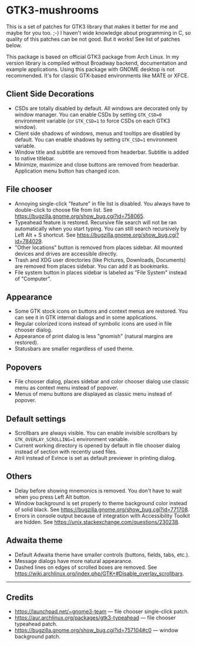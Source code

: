 ﻿GTK3-mushrooms
===

This is a set of patches for GTK3 library that makes it better for me and maybe for you too. ;-) I haven't wide knowledge about programming in C, so quality of this patches can be not good. But it works! See list of patches below.

This package is based on official GTK3 package from Arch Linux. In my version library is compiled without Broadway backend, documentation and example applications. Using this package with GNOME desktop is not recommended. It's for classic GTK-based environments like MATE or XFCE.

Client Side Decorations
---

* CSDs are totally disabled by default. All windows are decorated only by window manager. You can enable CSDs by setting `GTK_CSD=0` environment variable (or `GTK_CSD=1` to force CSDs on each GTK3 window).
* Client side shadows of windows, menus and tooltips are disabled by default. You can enable shadows by setting `GTK_CSD=1` environment variable.
* Window title and subtitle are removed from headerbar. Subtitle is added to native titlebar.
* Minimize, maximize and close buttons are removed from headerbar. Application menu button has changed icon.

File chooser
---

* Annoying single-click "feature" in file list is disabled. You always have to double-click to choose file from list. See https://bugzilla.gnome.org/show_bug.cgi?id=758065.
* Typeahead feature is restored. Recursive file search will not be ran automatically when you start typing. You can still search recursively by Left Alt + S shortcut. See https://bugzilla.gnome.org/show_bug.cgi?id=784029.
* "Other locations" button is removed from places sidebar. All mounted devices and drives are accessible directly.
* Trash and XDG user directories (like Pictures, Downloads, Documents) are removed from places sidebar. You can add it as bookmarks.
* File system button in places sidebar is labeled as "File System" instead of "Computer".

Appearance
---

* Some GTK stock icons on buttons and context menus are restored. You can see it in GTK internal dialogs and in some applications.
* Regular colorized icons instead of symbolic icons are used in file chooser dialog.
* Appearance of print dialog is less "gnomish" (natural margins are restored).
* Statusbars are smaller regardless of used theme.

Popovers
---

* File chooser dialog, places sidebar and color chooser dialog use classic menu as context menu instead of popover.
* Menus of menu buttons are displayed as classic menu instead of popover.

Default settings
---

* Scrollbars are always visible. You can enable invisible scrollbars by `GTK_OVERLAY_SCROLLING=1` environment variable.
* Current working directory is opened by default in file chooser dialog instead of section with recently used files.
* Atril instead of Evince is set as default previewer in printing dialog.

Others
---

* Delay before showing mnemonics is removed. You don't have to wait when you press Left Alt button.
* Window background is set properly to theme background color instead of solid black. See https://bugzilla.gnome.org/show_bug.cgi?id=771708.
* Errors in console output because of integration with Accessibility Toolkit are hidden. See https://unix.stackexchange.com/questions/230238.

Adwaita theme
---

* Default Adwaita theme have smaller controls (buttons, fields, tabs, etc.).
* Message dialogs have more natural appearance.
* Dashed lines on edges of scrolled boxes are removed. See https://wiki.archlinux.org/index.php/GTK+#Disable_overlay_scrollbars.

--------

Credits
---

* https://launchpad.net/~gnome3-team — file chooser single-click patch.
* https://aur.archlinux.org/packages/gtk3-typeahead — file chooser typeahead patch.
* https://bugzilla.gnome.org/show_bug.cgi?id=757104#c0 — window background patch.
